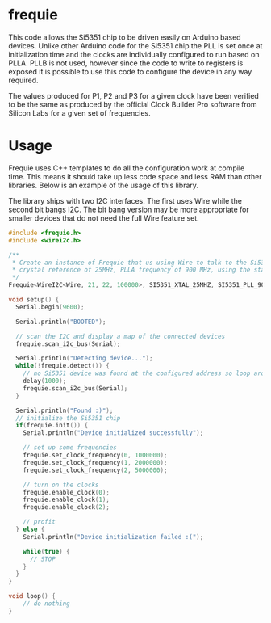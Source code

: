 frequie
=======

This code allows the Si5351 chip to be driven easily on Arduino based devices.
Unlike other Arduino code for the Si5351 chip the PLL is set once at initialization time and the clocks are individually configured to run based on PLLA.
PLLB is not used, however since the code to write to registers is exposed it is possible to use this code to configure the device in any way required.

The values produced for P1, P2 and P3 for a given clock have been verified to be the same as produced by the official Clock Builder Pro software from Silicon Labs for a given set of frequencies.

Usage
=====

Frequie uses C++ templates to do all the configuration work at compile time. This means it should take up less code space and less RAM than other libraries.
Below is an example of the usage of this library.

The library ships with two I2C interfaces. The first uses Wire while the second bit bangs I2C. The bit bang version may be more appropriate for smaller devices that do not need the full Wire feature set.

```c++
#include <frequie.h>
#include <wirei2c.h>

/**
 * Create an instance of Frequie that us using Wire to talk to the Si5351 chip with SDA on pin 21, SCL on pin 22 and a transfer rate of 100kHz,
 * crystal reference of 25MHz, PLLA frequency of 900 MHz, using the standard Si5351 device address and finally having only 3 clock generators.
 */
Frequie<WireI2C<Wire, 21, 22, 100000>, SI5351_XTAL_25MHZ, SI5351_PLL_900MHZ, SI5351_DEVICE_ADDRESS, 3> frequie;

void setup() {
  Serial.begin(9600);

  Serial.println("BOOTED");

  // scan the I2C and display a map of the connected devices
  frequie.scan_i2c_bus(Serial);

  Serial.println("Detecting device...");
  while(!frequie.detect()) {
    // no Si5351 device was found at the configured address so loop around until one appears
    delay(1000);
    frequie.scan_i2c_bus(Serial);
  }

  Serial.println("Found :)");
  // initialize the Si5351 chip
  if(frequie.init()) {
    Serial.println("Device initialized successfully");

    // set up some frequencies
    frequie.set_clock_frequency(0, 1000000);
    frequie.set_clock_frequency(1, 2000000);
    frequie.set_clock_frequency(2, 5000000);

    // turn on the clocks
    frequie.enable_clock(0);
    frequie.enable_clock(1);
    frequie.enable_clock(2);

    // profit
  } else {
    Serial.println("Device initialization failed :(");

    while(true) {
      // STOP
    }  
  }
}

void loop() {
    // do nothing
}
```

